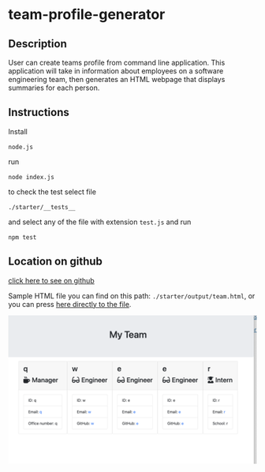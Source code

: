 # team-profile-generator

## Description

User can create teams profile from command line application. This application will take in information about employees on a software engineering team, then generates an HTML webpage that displays summaries for each person.

## Instructions

Install 
```
node.js
```
run 
```
node index.js
```
to check the test select file 
```
./starter/__tests__
``` 
and select any of the file with extension `` test.js `` and run 
```
npm test
```
## Location on github

[click here to see on github](https://github.com/enx-code/team-profile-generator)

Sample HTML file you can find on this path: ``./starter/output/team.html``, or you can press [here directly to the file](https://github.com/enx-code/team-profile-generator/commit/585e3287903b67e3f9af6c98a0d70e461bd42ee3#diff-441137586f13d23737274b48a304fb18e2d3ce6a78db5551a8f51b115a9).

![image of created file](./starter/src/Screenshot%202024-01-23%20at%2022.32.03.png)

